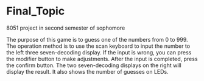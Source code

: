 # Final_Topic
8051 project in second semester of sophomore

The purpose of this game is to guess one of the numbers from 0 to 999. The operation method is to use the scan keyboard to input the number to the left three seven-decoding display. If the input is wrong, you can press the modifier button to make adjustments. After the input is completed, press the confirm button. The two seven-decoding displays on the right will display the result. It also shows the number of guesses on LEDs.
